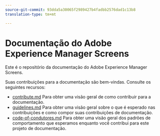```yaml
---
source-git-commit: 93dda5a30065f2989427b4fadbb2576dad1c13b8
translation-type: tm+mt

---
```

# Documentação do Adobe Experience Manager Screens

Este é o repositório da documentação do Adobe Experience Manager Screens.

Suas contribuições para a documentação são bem-vindas. Consulte os seguintes recursos:

* [contribute.md](contributing.md) Para obter uma visão geral de como contribuir para a documentação.
* [guidelines.md](guidelines.md) Para obter uma visão geral sobre o que é esperado nas contribuições e como compor suas contribuições de documentação.
* [code-of-condutores.md](code-of-conduct.md) Para obter uma visão geral dos padrões de comportamento que esperamos enquanto você contribui para este projeto de documentação.
